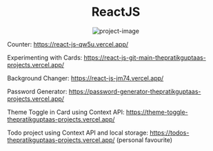 <h1 align="center" id="title">ReactJS</h1>

<p align="center"><img src="https://socialify.git.ci/thepratikguptaa/ReactJS/image?description=1&amp;font=Raleway&amp;language=1&amp;name=1&amp;owner=1&amp;pattern=Signal&amp;stargazers=1&amp;theme=Light" alt="project-image"></p>

Counter:
https://react-js-qw5u.vercel.app/

Experimenting with Cards:
https://react-js-git-main-thepratikguptaas-projects.vercel.app/

Background Changer:
https://react-js-jm74.vercel.app/

Password Generator:
https://password-generator-thepratikguptaas-projects.vercel.app/

Theme Toggle in Card using Context API:
https://theme-toggle-thepratikguptaas-projects.vercel.app/ 

Todo project using Context API and local storage:
https://todos-thepratikguptaas-projects.vercel.app/ (personal favourite)